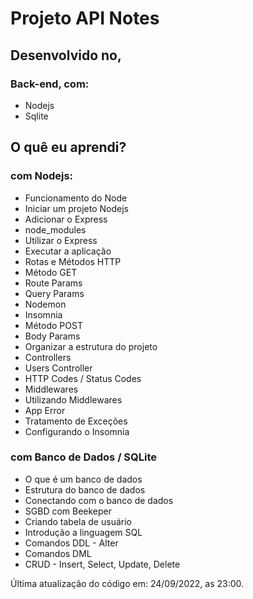# Projeto API Notes

## Desenvolvido no,

### Back-end, com:

- Nodejs
- Sqlite

## O quê eu aprendi?

### com Nodejs:

- Funcionamento do Node
- Iniciar um projeto Nodejs
- Adicionar o Express
- node_modules
- Utilizar o Express
- Executar a aplicação
- Rotas e Métodos HTTP
- Método GET
- Route Params
- Query Params
- Nodemon
- Insomnia
- Método POST
- Body Params
- Organizar a estrutura do projeto
- Controllers
- Users Controller
- HTTP Codes / Status Codes
- Middlewares
- Utilizando Middlewares
- App Error
- Tratamento de Exceções
- Configurando o Insomnia

### com Banco de Dados / SQLite

- O que é um banco de dados
- Estrutura do banco de dados
- Conectando com o banco de dados
- SGBD com Beekeper
- Criando tabela de usuário
- Introdução a linguagem SQL
- Comandos DDL - Alter
- Comandos DML
- CRUD - Insert, Select, Update, Delete

Última atualização do código em: 24/09/2022, as 23:00.

